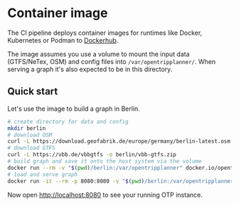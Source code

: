 # Container image

The CI pipeline deploys container images for runtimes like Docker, Kubernetes or Podman to 
[Dockerhub](https://hub.docker.com/r/opentripplanner/opentripplanner/tags).

The image assumes you use a volume to mount the input data (GTFS/NeTex, OSM) and config files into 
`/var/opentripplanner/`. When serving a graph it's also expected to be in this directory.

## Quick start

Let's use the image to build a graph in Berlin.

```bash
# create directory for data and config
mkdir berlin
# download OSM
curl -L https://download.geofabrik.de/europe/germany/berlin-latest.osm.pbf -o berlin/osm.pbf  
# download GTFS
curl -L https://vbb.de/vbbgtfs -o berlin/vbb-gtfs.zip
# build graph and save it onto the host system via the volume
docker run --rm -v "$(pwd)/berlin:/var/opentripplanner" docker.io/opentripplanner/opentripplanner:latest --build --save 
# load and serve graph
docker run -it --rm -p 8080:8080 -v "$(pwd)/berlin:/var/opentripplanner" docker.io/opentripplanner/opentripplanner:latest --load --serve
```

Now open [http://localhost:8080](http://localhost:8080) to see your running OTP instance.